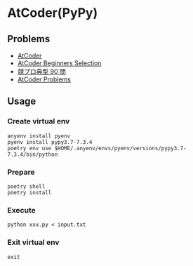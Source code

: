 # AtCoder(PyPy)

## Problems

- [AtCoder](https://atcoder.jp/home)
- [AtCoder Beginners Selection](https://atcoder.jp/contests/abs/tasks)
- [競プロ典型 90 問](https://atcoder.jp/contests/typical90)
- [AtCoder Problems](https://kenkoooo.com/atcoder/#/table/)

## Usage

### Create virtual env

```
anyenv install pyenv
pyenv install pypy3.7-7.3.4
poetry env use $HOME/.anyenv/envs/pyenv/versions/pypy3.7-7.3.4/bin/python
```

### Prepare

```
poetry shell
poetry install
```

### Execute

```
python xxx.py < input.txt
```

### Exit virtual env

```
exit
```
